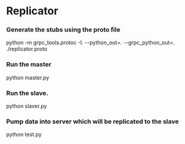 # Replicator

### Generate the stubs using the proto file
python -m grpc_tools.protoc -I. --python_out=. --grpc_python_out=. ./replicator.proto


### Run the master
python master.py 


### Run the slave.
python slaver.py


### Pump data into server which will be replicated to the slave
python test.py





